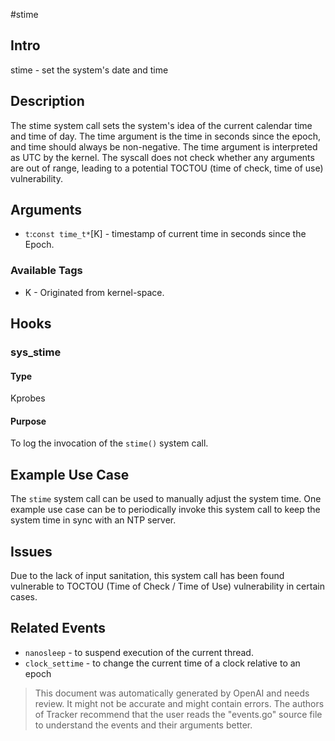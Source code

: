 
#stime

## Intro
stime - set the system's date and time

## Description 
The stime system call sets the system's idea of the current calendar time and time of day.
The time argument is the time in seconds since the epoch, and time should always be non-negative.
The time argument is interpreted as UTC by the kernel. The syscall does not check whether any arguments are out of range, leading to a potential TOCTOU (time of check, time of use) vulnerability.

## Arguments
* `t`:`const time_t*`[K] - timestamp of current time in seconds since the Epoch.

### Available Tags
* K - Originated from kernel-space.

## Hooks
### sys_stime

#### Type
Kprobes

#### Purpose
To log the invocation of the `stime()` system call.

## Example Use Case
The `stime` system call can be used to manually adjust the system time. One example use case can be to periodically invoke this system call to keep the system time in sync with an NTP server.

## Issues
Due to the lack of input sanitation, this system call has been found vulnerable to TOCTOU (Time of Check / Time of Use) vulnerability in certain cases.

## Related Events
* `nanosleep` - to suspend execution of the current thread.
* `clock_settime` - to change the current time of a clock relative to an epoch

> This document was automatically generated by OpenAI and needs review. It might
> not be accurate and might contain errors. The authors of Tracker recommend that
> the user reads the "events.go" source file to understand the events and their
> arguments better.
